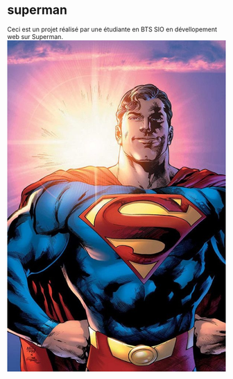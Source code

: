 # superman
Ceci est un projet réalisé par une étudiante en BTS SIO en dévellopement web sur Superman.
![cover](./asset/superman.jpg)